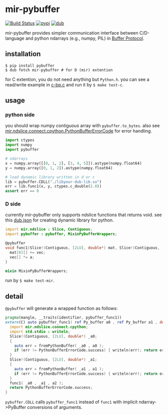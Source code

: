# mir-pybuffer
[![Build Status](https://travis-ci.org/ShigekiKarita/mir-pybuffer.svg?branch=master)](https://travis-ci.org/ShigekiKarita/mir-pybuffer)
[![pypi](https://img.shields.io/pypi/v/pybuffer.svg)](https://pypi.org/project/pybuffer)
[![dub](https://img.shields.io/dub/v/mir-pybuffer.svg)](https://code.dlang.org/packages/mir-pybuffer)


mir-pybuffer provides simpler communication interface between C/D-language and python ndarrays (e.g., numpy, PIL) in [Buffer Protocol](https://docs.python.org/3/c-api/buffer.html#buffer-protocol).

## installation

``` console
$ pip install pybuffer
$ dub fetch mir-pybuffer # for D (mir) extention
```

for C extention, you do not need anything but `Python.h`.
you can see a read/write example in [c-bp.c](c-bp.c) and run it by `$ make test-c`.

## usage

### python side

you should wrap numpy contiguous array with `pybuffer.to_bytes`.
also see [mir.ndslice.connect.cpython.PythonBufferErrorCode](http://docs.algorithm.dlang.io/latest/mir_ndslice_connect_cpython.html#.PythonBufferErrorCode) for error handling.

``` python
import ctypes
import numpy
import pybuffer

# ndarrays
x = numpy.array([[0, 1, 2], [3, 4, 5]]).astype(numpy.float64)
y = numpy.array([0, 1, 2]).astype(numpy.float64)

# load dynamic library written in d or c
lib = pybuffer.CDLL("./libyour-dub-lib.so")
err = lib.func1(x, y, ctypes.c_double(2.0))
assert err == 0
```

### D side

currently mir-pybuffer only supports ndslice functions that returns void.
see this [dub.json](dub.json) for creating dynamic library for python.

``` d
import mir.ndslice : Slice, Contiguous;
import pybuffer : pybuffer, MixinPyBufferWrappers;

@pybuffer
void func1(Slice!(Contiguous, [2LU], double*) mat, Slice!(Contiguous, [1LU], double*) vec, double a) {
  mat[0][] += vec;
  vec[] *= a;
}

mixin MixinPyBufferWrappers;
```

run by `$ make test-mir`.

## detail

`@pybuffer` will generate a wrapped function as follows:

``` d
pragma(mangle, __traits(identifier, pybuffer_func1))
extern(C) auto pybuffer_func1( ref Py_buffer a0 , ref Py_buffer a1 , double a2 ) {
  import mir.ndslice.connect.cpython;
  import std.stdio : writeln;
  Slice!(Contiguous, [2LU], double*) _a0;
  {
    auto err = fromPythonBuffer( _a0 , a0 );
    if (err != PythonBufferErrorCode.success) { writeln(err); return err; }
  }
  Slice!(Contiguous, [2LU], double*) _a1;
  {
    auto err = fromPythonBuffer( _a1 , a1 );
    if (err != PythonBufferErrorCode.success) { writeln(err); return err; }
  }
  func1( _a0 , _a1 , a2 );
  return PythonBufferErrorCode.success;
}
```

`pybuffer.CDLL` calls `pybuffer_func1` instead of `func1` with implicit ndarray->PyBuffer conversions of arguments.
